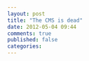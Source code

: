 ```yaml
---
layout: post
title: "The CMS is dead"
date: 2012-05-04 09:44
comments: true
published: false
categories: 
---
```

